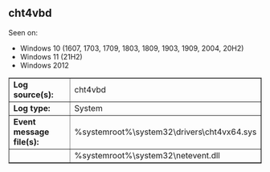 ## cht4vbd

Seen on:
* Windows 10 (1607, 1703, 1709, 1803, 1809, 1903, 1909, 2004, 20H2)
* Windows 11 (21H2)
* Windows 2012

<table border="1" class="docutils">
  <tbody>
    <tr>
      <td><b>Log source(s):</b></td>
      <td>cht4vbd</td>
    </tr>
    <tr>
      <td><b>Log type:</b></td>
      <td>System</td>
    </tr>
    <tr>
      <td><b>Event message file(s):</b></td>
      <td>%systemroot%\system32\drivers\cht4vx64.sys</td>
    </tr>
    <tr>
      <td>&nbsp;</td>
      <td>%systemroot%\system32\netevent.dll</td>
    </tr>
  </tbody>
</table>

&nbsp;

